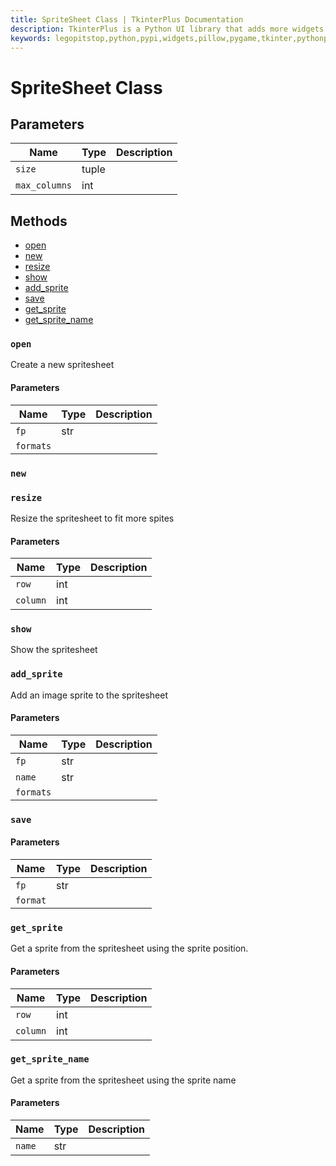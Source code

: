 ```yaml
---
title: SpriteSheet Class | TkinterPlus Documentation
description: TkinterPlus is a Python UI library that adds more widgets to Tkinter
keywords: legopitstop,python,pypi,widgets,pillow,pygame,tkinter,pythonpackage
---
```


# SpriteSheet Class

## Parameters

| Name          | Type  | Description |
| ------------- | ----- | ----------- |
| `size`        | tuple |             |
| `max_columns` | int   |             |

## Methods

- [open](#open)
- [new](#new)
- [resize](#resize)
- [show](#show)
- [add_sprite](#add_sprite)
- [save](#save)
- [get_sprite](#get_sprite)
- [get_sprite_name](#get_sprite_name)

### `open`

Create a new spritesheet

#### Parameters

| Name      | Type | Description |
| --------- | ---- | ----------- |
| `fp`      | str  |             |
| `formats` |      |             |

### `new`

### `resize`

Resize the spritesheet to fit more spites

#### Parameters

| Name     | Type | Description |
| -------- | ---- | ----------- |
| `row`    | int  |             |
| `column` | int  |             |

### `show`

Show the spritesheet

### `add_sprite`

Add an image sprite to the spritesheet

#### Parameters

| Name      | Type | Description |
| --------- | ---- | ----------- |
| `fp`      | str  |             |
| `name`    | str  |             |
| `formats` |      |             |

### `save`

#### Parameters

| Name     | Type | Description |
| -------- | ---- | ----------- |
| `fp`     | str  |             |
| `format` |      |             |

### `get_sprite`

Get a sprite from the spritesheet using the sprite position.

#### Parameters

| Name     | Type | Description |
| -------- | ---- | ----------- |
| `row`    | int  |             |
| `column` | int  |             |

### `get_sprite_name`

Get a sprite from the spritesheet using the sprite name

#### Parameters

| Name   | Type | Description |
| ------ | ---- | ----------- |
| `name` | str  |             |
